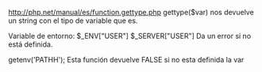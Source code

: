 http://php.net/manual/es/function.gettype.php
gettype($var)
nos devuelve un string con el tipo de variable que es.


Variable de entorno:
$_ENV["USER"]
$_SERVER["USER"]
Da un error si no está definida.

getenv('PATHH');
Esta función devuelve FALSE si no esta definida la var
